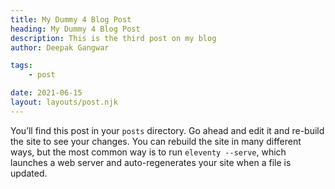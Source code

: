 ```yaml
---
title: My Dummy 4 Blog Post
heading: My Dummy 4 Blog Post
description: This is the third post on my blog
author: Deepak Gangwar

tags: 
    - post

date: 2021-06-15
layout: layouts/post.njk
---
```


<!-- Notice how the URL corresponds to the location of the file in the 
project (excluding the extension). This is how URLs are handled by default, 
but they can be changed to some other format through the permalink key. -->


You’ll find this post in your `posts` directory. Go ahead and edit it and re-build the site to see your changes. You can rebuild the site in many different ways, but the most common way is to run `eleventy --serve`, which launches a web server and auto-regenerates your site when a file is updated.